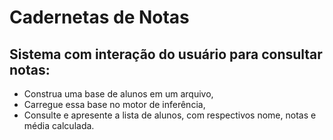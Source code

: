 # Cadernetas de Notas

## Sistema com interação do usuário para consultar notas:
- Construa uma base de alunos em um arquivo,
- Carregue essa base no motor de inferência,
- Consulte e apresente a lista de alunos, com respectivos nome, notas e média calculada.
